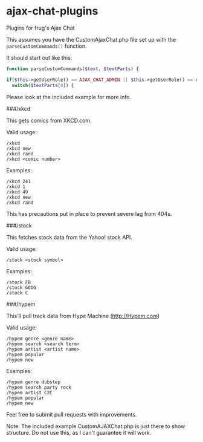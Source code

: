 ajax-chat-plugins
=================

Plugins for frug's Ajax Chat

This assumes you have the CustomAjaxChat.php file set up with the `parseCustomCommands()` function.

It should start out like this:

```php
function parseCustomCommands($text, $textParts) {

if($this->getUserRole() == AJAX_CHAT_ADMIN || $this->getUserRole() == AJAX_CHAT_MODERATOR || $this->getUserRole() == AJAX_CHAT_USER || $this->getUserRole() == AJAX_CHAT_GUEST) {
  switch($textParts[0]) {
```

Please look at the included example for more info.

###/xkcd

This gets comics from XKCD.com.


Valid usage:

    /xkcd
    /xkcd new
    /xkcd rand
    /xkcd <comic number>

Examples:

    /xkcd 241
    /xkcd 1
    /xkcd 49
    /xkcd new
    /xkcd rand

This has precautions put in place to prevent severe lag from 404s.

###/stock

This fetches stock data from the Yahoo! stock API. 

Valid usage:
    
    /stock <stock symbol>

Examples:

    /stock FB
    /stock GOOG
    /stock C

###/hypem

This'll pull track data from Hype Machine (http://Hypem.com)

Valid usage:

    /hypem genre <genre name>
    /hypem search <search term>
    /hypem artist <artist name>
    /hypem popular
    /hypem new

Examples:

    /hypem genre dubstep
    /hypem search party rock
    /hypem artist C2C
    /hypem popular
    /hypem new

Feel free to submit pull requests with improvements.

Note: The included example CustomAJAXChat.php is just there to show structure. Do not use this, as I can't guarantee it will work. 
